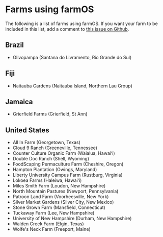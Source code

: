 # Farms using farmOS

The following is a list of farms using farmOS. If you want your farm to be
included in this list, add a comment to [this issue on Github].

## Brazil

* Olivopampa (Santana do Livramento, Rio Grande do Sul)

## Fiji

* Naitauba Gardens (Naitauba Island, Northern Lau Group)

## Jamaica

* Grierfield Farms (Grierfield, St Ann)

## United States

* All In Farm (Georgetown, Texas)
* Cloud 9 Ranch (Greeneville, Tennessee)
* Counter Culture Organic Farm (Waialua, Hawai&#699;i)
* Double Doc Ranch (Shell, Wyoming)
* FoodScaping Permaculture Farm (Cheshire, Oregon)
* Hampton Plantation (Owings, Maryland)
* Liberty University Campus Farm (Rustburg, Virginia)
* Lokoea Farms (Haleiwa, Hawai&#699;i)
* Miles Smith Farm (Loudon, New Hampshire)
* North Mountain Pastures (Newport, Pennsylvania)
* Patroon Land Farm (Voorheesville, New York)
* Silver Market Gardens (Silver City, New Mexico)
* Stone Grown Farm (Mansfield, Connecticut)
* Tuckaway Farm (Lee, New Hampshire)
* University of New Hampshire (Durham, New Hampshire)
* Walden Creek Farm (Elgin, Texas)
* Wolfe's Neck Farm (Freeport, Maine)

[this issue on Github]: https://github.com/farmOS/farmOS.org/issues/12

